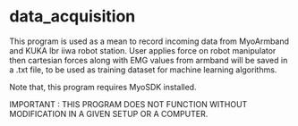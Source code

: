 # data_acquisition
This program is used as a mean to record incoming data from MyoArmband and KUKA lbr iiwa robot station.
User applies force on robot manipulator then cartesian forces along with EMG values from armband will be saved in a .txt file, to be used as training dataset 
for machine learning algorithms.

Note that, this program requires MyoSDK installed. 

IMPORTANT : 
THIS PROGRAM DOES NOT FUNCTION WITHOUT MODIFICATION IN A GIVEN SETUP OR A COMPUTER. 
